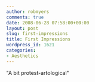 ```yaml
---
author: robmyers
comments: true
date: 2008-06-28 07:58:00+00:00
layout: post
slug: first-impressions
title: First Impressions
wordpress_id: 1621
categories:
- Aesthetics
---
```


"A bit protest-artological"  


